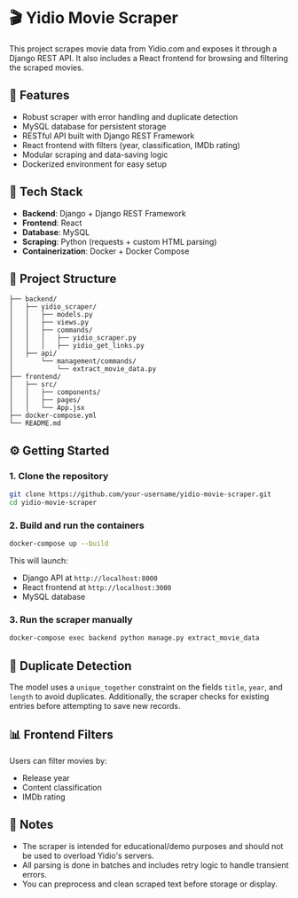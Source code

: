 # 🎬 Yidio Movie Scraper

This project scrapes movie data from Yidio.com and exposes it through a Django REST API. It also includes a React frontend for browsing and filtering the scraped movies.

## 🚀 Features

- Robust scraper with error handling and duplicate detection
- MySQL database for persistent storage
- RESTful API built with Django REST Framework
- React frontend with filters (year, classification, IMDb rating)
- Modular scraping and data-saving logic
- Dockerized environment for easy setup

## 🧱 Tech Stack

- **Backend**: Django + Django REST Framework
- **Frontend**: React
- **Database**: MySQL
- **Scraping**: Python (requests + custom HTML parsing)
- **Containerization**: Docker + Docker Compose

## 📁 Project Structure

```
├── backend/
│   ├── yidio_scraper/
│   │   ├── models.py
│   │   ├── views.py
│   │   ├── commands/
│   │   │   ├── yidio_scraper.py
│   │   │   ├── yidio_get_links.py
│   ├── api/
│       └── management/commands/
│           └── extract_movie_data.py
├── frontend/
│   ├── src/
│   │   ├── components/
│   │   ├── pages/
│   │   └── App.jsx
├── docker-compose.yml
└── README.md
```

## ⚙️ Getting Started

### 1. Clone the repository

```bash
git clone https://github.com/your-username/yidio-movie-scraper.git
cd yidio-movie-scraper
```

### 2. Build and run the containers

```bash
docker-compose up --build
```

This will launch:

- Django API at `http://localhost:8000`
- React frontend at `http://localhost:3000`
- MySQL database

### 3. Run the scraper manually

```bash
docker-compose exec backend python manage.py extract_movie_data
```

## 🧹 Duplicate Detection

The model uses a `unique_together` constraint on the fields `title`, `year`, and `length` to avoid duplicates. Additionally, the scraper checks for existing entries before attempting to save new records.

## 📊 Frontend Filters

Users can filter movies by:

- Release year
- Content classification
- IMDb rating

## 📌 Notes

- The scraper is intended for educational/demo purposes and should not be used to overload Yidio's servers.
- All parsing is done in batches and includes retry logic to handle transient errors.
- You can preprocess and clean scraped text before storage or display.

